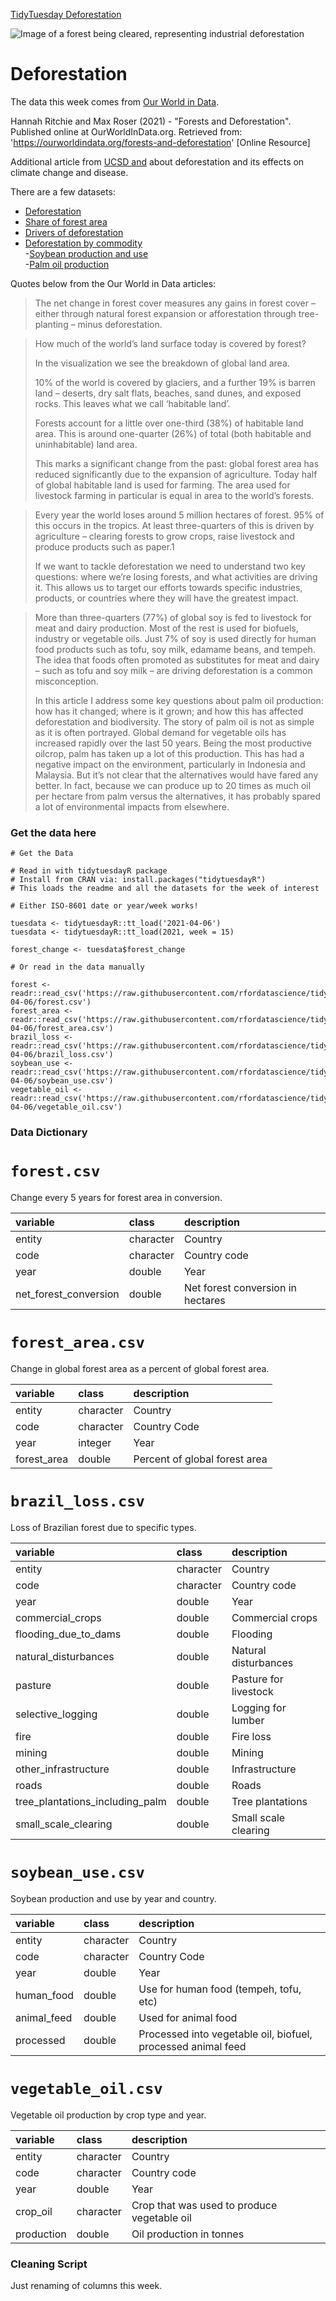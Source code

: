 [TidyTuesday Deforestation](https://hardin47.github.io/TidyTuesday/2021-04-06/deforest.html)


![Image of a forest being cleared, representing industrial deforestation](https://ucsdnews.ucsd.edu/news_uploads/deforestation-2.jpg)

# Deforestation

The data this week comes from [Our World in Data](https://ourworldindata.org/forests-and-deforestation).

Hannah Ritchie and Max Roser (2021) - "Forests and Deforestation". Published online at OurWorldInData.org. Retrieved from: 'https://ourworldindata.org/forests-and-deforestation' [Online Resource]

Additional article from [UCSD and](https://ucsdnews.ucsd.edu/feature/deforestation-drives-disease-climate-change-and-its-happening-at-a-rapid-rate) about deforestation and its effects on climate change and disease.

There are a few datasets:  

- [Deforestation](https://ourworldindata.org/deforestation)  
- [Share of forest area](https://ourworldindata.org/forest-area)  
- [Drivers of deforestation](https://ourworldindata.org/drivers-of-deforestation)  
- [Deforestation by commodity](https://ourworldindata.org/grapher/deforestation-by-commodity)  
-[Soybean production and use](https://ourworldindata.org/soy)  
-[Palm oil production](https://ourworldindata.org/palm-oil)  

Quotes below from the Our World in Data articles:

> The net change in forest cover measures any gains in forest cover – either through natural forest expansion or afforestation through tree-planting – minus deforestation.

> How much of the world’s land surface today is covered by forest?
> 
> In the visualization we see the breakdown of global land area.
> 
> 10% of the world is covered by glaciers, and a further 19% is barren land – deserts, dry salt flats, beaches, sand dunes, and exposed rocks. This leaves what we call ‘habitable land’. 
>
> Forests account for a little over one-third (38%) of habitable land area. This is around one-quarter (26%) of total (both habitable and uninhabitable) land area.
>
> This marks a significant change from the past: global forest area has reduced significantly due to the expansion of agriculture. Today half of global habitable land is used for farming. The area used for livestock farming in particular is equal in area to the world’s forests.

> Every year the world loses around 5 million hectares of forest. 95% of this occurs in the tropics. At least three-quarters of this is driven by agriculture – clearing forests to grow crops, raise livestock and produce products such as paper.1
> 
> If we want to tackle deforestation we need to understand two key questions: where we’re losing forests, and what activities are driving it. This allows us to target our efforts towards specific industries, products, or countries where they will have the greatest impact.

> More than three-quarters (77%) of global soy is fed to livestock for meat and dairy production. Most of the rest is used for biofuels, industry or vegetable oils. Just 7% of soy is used directly for human food products such as tofu, soy milk, edamame beans, and tempeh. The idea that foods often promoted as substitutes for meat and dairy – such as tofu and soy milk – are driving deforestation is a common misconception.
>
> In this article I address some key questions about palm oil production: how has it changed; where is it grown; and how this has affected deforestation and biodiversity. The story of palm oil is not as simple as it is often portrayed. Global demand for vegetable oils has increased rapidly over the last 50 years. Being the most productive oilcrop, palm has taken up a lot of this production. This has had a negative impact on the environment, particularly in Indonesia and Malaysia. But it’s not clear that the alternatives would have fared any better. In fact, because we can produce up to 20 times as much oil per hectare from palm versus the alternatives, it has probably spared a lot of environmental impacts from elsewhere.

### Get the data here

```{r}
# Get the Data

# Read in with tidytuesdayR package 
# Install from CRAN via: install.packages("tidytuesdayR")
# This loads the readme and all the datasets for the week of interest

# Either ISO-8601 date or year/week works!

tuesdata <- tidytuesdayR::tt_load('2021-04-06')
tuesdata <- tidytuesdayR::tt_load(2021, week = 15)

forest_change <- tuesdata$forest_change

# Or read in the data manually

forest <- readr::read_csv('https://raw.githubusercontent.com/rfordatascience/tidytuesday/master/data/2021/2021-04-06/forest.csv')
forest_area <- readr::read_csv('https://raw.githubusercontent.com/rfordatascience/tidytuesday/master/data/2021/2021-04-06/forest_area.csv')
brazil_loss <- readr::read_csv('https://raw.githubusercontent.com/rfordatascience/tidytuesday/master/data/2021/2021-04-06/brazil_loss.csv')
soybean_use <- readr::read_csv('https://raw.githubusercontent.com/rfordatascience/tidytuesday/master/data/2021/2021-04-06/soybean_use.csv')
vegetable_oil <- readr::read_csv('https://raw.githubusercontent.com/rfordatascience/tidytuesday/master/data/2021/2021-04-06/vegetable_oil.csv')

```
### Data Dictionary

# `forest.csv`

Change every 5 years for forest area in conversion.

|variable              |class     |description |
|:---------------------|:---------|:-----------|
|entity                |character | Country |
|code                  |character | Country code |
|year                  |double    | Year |
|net_forest_conversion |double    | Net forest conversion in hectares|

# `forest_area.csv`

Change in global forest area as a percent of global forest area.

|variable    |class     |description |
|:-----------|:---------|:-----------|
|entity      |character | Country|
|code        |character | Country Code |
|year        |integer   | Year |
|forest_area |double    | Percent of global forest area |

# `brazil_loss.csv`

Loss of Brazilian forest due to specific types.

|variable                        |class     |description |
|:-------------------------------|:---------|:-----------|
|entity                          |character | Country |
|code                            |character | Country code |
|year                            |double    | Year |
|commercial_crops                |double    | Commercial crops |
|flooding_due_to_dams            |double    | Flooding |
|natural_disturbances            |double    | Natural disturbances |
|pasture                         |double    | Pasture for livestock |
|selective_logging               |double    | Logging for lumber |
|fire                            |double    | Fire loss |
|mining                          |double    | Mining|
|other_infrastructure            |double    | Infrastructure |
|roads                           |double    | Roads |
|tree_plantations_including_palm |double    | Tree plantations |
|small_scale_clearing            |double    | Small scale clearing |

# `soybean_use.csv`

Soybean production and use by year and country.

|variable    |class     |description |
|:-----------|:---------|:-----------|
|entity      |character | Country|
|code        |character | Country Code |
|year        |double    | Year |
|human_food  |double    | Use for human food (tempeh, tofu, etc) |
|animal_feed |double    | Used for animal food |
|processed   |double    | Processed into vegetable oil, biofuel, processed animal feed |

# `vegetable_oil.csv`

Vegetable oil production by crop type and year.

|variable   |class     |description |
|:----------|:---------|:-----------|
|entity     |character | Country |
|code       |character | Country code |
|year       |double    | Year |
|crop_oil   |character | Crop that was used to produce vegetable oil |
|production |double    | Oil production in tonnes |

### Cleaning Script

Just renaming of columns this week.